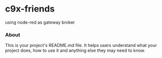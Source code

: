 c9x-friends
===========

using node-red as gateway broker

### About

This is your project's README.md file. It helps users understand what your
project does, how to use it and anything else they may need to know.